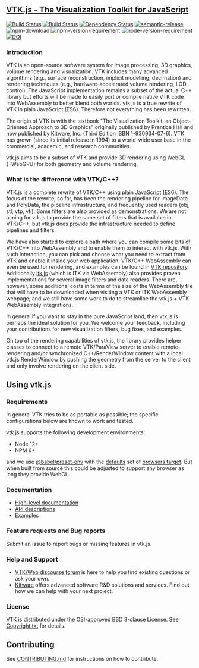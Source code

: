 ## [VTK.js - The Visualization Toolkit for JavaScript](http://kitware.github.io/vtk-js/)

[![Build Status](https://github.com/Kitware/vtk-js/workflows/Build%20and%20Test/badge.svg)](https://github.com/Kitware/vtk-js/workflows/Build%20and%20Test/badge.svg)
[![Build Status](https://travis-ci.org/Kitware/vtk-js.svg)](https://travis-ci.org/Kitware/vtk-js)
[![Dependency Status](https://david-dm.org/kitware/vtk-js.svg)](https://david-dm.org/kitware/vtk-js)
[![semantic-release](https://img.shields.io/badge/%20%20%F0%9F%93%A6%F0%9F%9A%80-semantic--release-e10079.svg)](https://github.com/semantic-release/semantic-release)
![npm-download](https://img.shields.io/npm/dm/vtk.js.svg)
![npm-version-requirement](https://img.shields.io/badge/npm->=5.0.0-brightgreen.svg)
![node-version-requirement](https://img.shields.io/badge/node->=8.0.0-brightgreen.svg)
[![DOI](https://zenodo.org/badge/57900965.svg)](https://zenodo.org/badge/latestdoi/57900965)

### Introduction

VTK is an open-source software system for image processing, 3D
graphics, volume rendering and visualization. VTK includes many
advanced algorithms (e.g., surface reconstruction, implicit modelling,
decimation) and rendering techniques (e.g., hardware-accelerated
volume rendering, LOD control). The JavaScript implementation remains
a subset of the actual C++ library but efforts will be made to easily
port or compile native VTK code into WebAssembly to better blend
both worlds. vtk.js is a true rewrite of VTK in plain JavaScript (ES6).
Therefore not everything has been rewritten.

The origin of VTK is with the textbook "The Visualization Toolkit, an
Object-Oriented Approach to 3D Graphics" originally published by
Prentice Hall and now published by Kitware, Inc. (Third Edition ISBN
1-930934-07-6). VTK has grown (since its initial release in 1994) to a
world-wide user base in the commercial, academic, and research
communities.

vtk.js aims to be a subset of VTK and provide 3D rendering using WebGL (+WebGPU) for both geometry and volume rendering.

### What is the difference with VTK/C++?

VTK.js is a complete rewrite of VTK/C++ using plain JavaScript (ES6).
The focus of the rewrite, so far, has been the rendering pipeline for ImageData and PolyData, the pipeline infrastructure, and frequently used readers (obj, stl, vtp, vti). Some filters are also provided as demonstrations. We are not aiming for vtk.js to provide the same set of filters that is available in VTK/C++, but vtk.js does provide the infrastructure needed to define pipelines and filters.

We have also started to explore a path where you can compile some bits of VTK/C++ into WebAssembly and to enable them to interact with vtk.js. With such interaction, you can pick and choose what you need to extract from VTK and enable it inside your web application. VTK/C++ WebAssembly can even be used for rendering, and examples can be found in [VTK repository](https://github.com/Kitware/VTK/tree/master/Examples/Emscripten/Cxx). Additionally [itk.js](https://insightsoftwareconsortium.github.io/itk-js/index.html) (which is ITK via WebAssembly) also provides proven implementations for several image filters and data readers.  There are, however, some additional costs in terms of the size of the WebAssembly file that will have to be downloaded when visiting a VTK or ITK WebAssembly webpage; and we still have some work to do to streamline the vtk.js + VTK WebAssembly integrations.

In general if you want to stay in the pure JavaScript land, then vtk.js is perhaps the ideal solution for you. We welcome your feedback, including your contributions for new visualization filters, bug fixes, and examples.

On top of the rendering capabilities of vtk.js, the library provides helper classes to connect to a remote VTK/ParaView server to enable remote-rendering and/or synchronized C++/RenderWindow content with a local vtk.js RenderWindow by pushing the geometry from the server to the client and only involve rendering on the client side.

## Using vtk.js
### Requirements

In general VTK tries to be as portable as possible; the specific configurations below are known to work and tested.

vtk.js supports the following development environments:

- Node 12+
- NPM 6+

and we use [@babel/preset-env](https://www.npmjs.com/package/@babel/preset-env) with the [defaults](https://github.com/Kitware/vtk-js/blob/master/.browserslistrc) set of [browsers target](https://browserl.ist/?q=defaults).
But when built from source this could be adjusted to support any browser as long they provide WebGL.

### Documentation

- [High-level documentation](https://kitware.github.io/vtk-js/docs/)
- [API descriptions](https://kitware.github.io/vtk-js/api/)
- [Examples](https://kitware.github.io/vtk-js/examples/)

### Feature requests and Bug reports

Submit an issue to report bugs or missing features in vtk.js.
### Help and Support

* [VTK/Web discourse forum](https://discourse.vtk.org/c/web/9) is here to help you find existing questions or ask your own.
* [Kitware](https://www.kitware.com/) offers advanced software R&D solutions and services. Find out how we can help with your next project.

### License

VTK is distributed under the OSI-approved BSD 3-clause License.
See [Copyright.txt][] for details.

[Copyright.txt]: Copyright.txt

## Contributing

See [CONTRIBUTING.md](CONTRIBUTING.md) for instructions on how to contribute.

